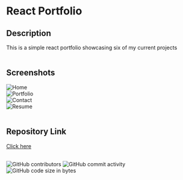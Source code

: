# React Portfolio

## Description
This is a simple react portfolio showcasing six of my current projects
<br>
<br>

## Screenshots
![Home](https://i.gyazo.com/d5f1df86aace1034c86557f33f8f6f8a.png "Home")
<br>
![Portfolio](https://i.gyazo.com/8d15421d908d3b7e9034691a89589fa9.png "Portfolio")
<br>
![Contact](https://i.gyazo.com/6b29192ed1603f0e4424e2eeeb4e99ec.png "Contact")
<br>
![Resume](https://i.gyazo.com/6fcc1489088cdab10c06f2ebbe18f5e4.png "Resume")
<br>
<br>

## Repository Link
[Click here](https://github.com/ggeils/React-Portfolio)
<br>
<br>

![GitHub contributors](https://img.shields.io/github/contributors/ggeils/React-Portfolio?style=for-the-badge) ![GitHub commit activity](https://img.shields.io/github/commit-activity/m/ggeils/React-Portfolio?style=for-the-badge) ![GitHub code size in bytes](https://img.shields.io/github/languages/code-size/ggeils/React-Portfolio?style=for-the-badge)